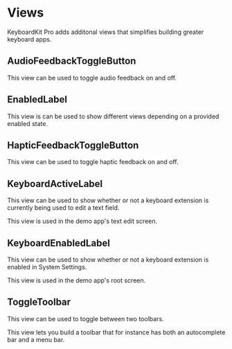 #  Views

KeyboardKit Pro adds additonal views that simplifies building greater keyboard apps.


## AudioFeedbackToggleButton

This view can be used to toggle audio feedback on and off.


## EnabledLabel

This view is can be used to show different views depending on a provided enabled state.


## HapticFeedbackToggleButton

This view can be used to toggle haptic feedback on and off.


## KeyboardActiveLabel

This view can be used to show whether or not a keyboard extension is currently being used to edit a text field.

This view is used in the demo app's text edit screen.


## KeyboardEnabledLabel

This view can be used to show whether or not a keyboard extension is enabled in System Settings.

This view is used in the demo app's root screen.


## ToggleToolbar

This view can be used to toggle between two toolbars.

This view lets you build a toolbar that for instance has both an autocomplete bar and a menu bar.
